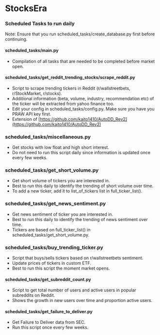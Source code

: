 # StocksEra

### Scheduled Tasks to run daily

Note: Ensure that you run scheduled_tasks/create_database.py first before continuing.

#### scheduled_tasks/main.py
- Compilation of all tasks that are needed to be completed before market open.

#### scheduled_tasks/get_reddit_trending_stocks/scrape_reddit.py
- Script to scrape trending tickers in Reddit (r/wallstreetbets, r/StockMarket, r/stocks).
- Additional information (beta, volume, industry, recommendation etc) of the ticker will be extracted from yahoo finance too.
- Edit your config in scheduled_tasks/config.py. Make sure you have you PRAW API key first.
- Extension of [https://github.com/kaito1410/AutoDD_Rev2](https://github.com/kaito1410/AutoDD_Rev2)

### scheduled_tasks/miscellaneous.py
- Get stocks with low float and high short interest.
- Do not need to run this script daily since information is updated once every few weeks.

### scheduled_tasks/get_short_volume.py
- Get short volume of tickers you are interested in.
- Best to run this daily to identify the trending of short volume over time.
- To add a new ticker, add it to list_of_tickers list in full_ticker_list().

### scheduled_tasks/get_news_sentiment.py
- Get news sentiment of ticker you are interested in.
- Best to run this daily to identify the trending of news sentiment over time.
- Tickers are based on full_ticker_list() in scheduled_tasks/get_short_volume.py.

### scheduled_tasks/buy_trending_ticker.py
- Script that buys/sells tickers based on r/wallstreetbets sentiment.
- Update prices of tickers in custom ETF.
- Best to run this script the moment market opens.

#### scheduled_tasks/get_subreddit_count.py
- Script to get total number of users and active users in popular subreddits on Reddit.
- Shows the growth in new users over time and proportion active users.

#### scheduled_tasks/get_failure_to_deliver.py
- Get Failure to Deliver data from SEC.
- Run this script once every few weeks.
